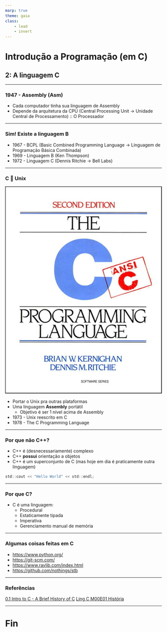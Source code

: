 ```yaml
---
marp: true
theme: gaia
class:
    - lead
    - invert
---
```


# **Introdução a Programação (em C)**
## **2: A linguagem C**

---
### **1947 - Assembly (Asm)**
- Cada computador tinha sua linguagem de Assembly
- Depende da arquitetura da CPU (Central Processing Unit -> Unidade Central de Processamento) :: O Processador

---
### **Sim! Existe a linguagem B**
- 1967 - BCPL (Basic Combined Programming Language -> Linguagem de Programação Básica Combinada)
- 1969 - Linguagem B (Ken Thompson)
- 1972 - Linguagem C (Dennis Ritchie -> Bell Labs)

---
### **C 🤝 Unix**
![bg left](./livro.jpg)
- Portar o Unix pra outras plataformas
- Uma linguagem **Assembly** portátil
    - Objetivo é ser 1 nível acima de Assembly
- 1973 - Unix reescrito em C
- 1978 - The C Programming Language

---
### **Por que não C++?**
- C++ é (desnecessariamente) complexo
- C++ **possui** orientação a objetos
- C++ é um superconjunto de C (mas hoje em dia é praticamente outra linguagem)
```c
std::cout << "Hello World" << std::endl;
```

---
### **Por que C?**
- C é uma linguagem:
    - Procedural
    - Estaticamente tipada
    - Imperativa
    - Gerenciamento manual de memória

---
### **Algumas coisas feitas em C**
- https://www.python.org/
- https://git-scm.com/
- https://www.raylib.com/index.html
- https://github.com/nothings/stb

---
### **Referências**
[0.1 Intro to C - A Brief History of C](https://www.youtube.com/watch?v=rmerZevE5HI)
[Ling C M00E01 História](https://www.youtube.com/watch?v=5KRdfsDN9lQ)

---
# **Fin**
